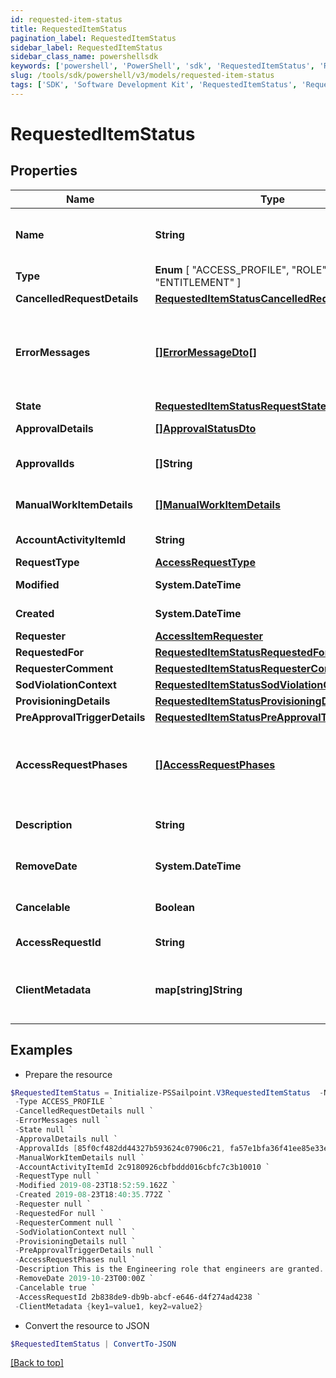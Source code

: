 ```yaml
---
id: requested-item-status
title: RequestedItemStatus
pagination_label: RequestedItemStatus
sidebar_label: RequestedItemStatus
sidebar_class_name: powershellsdk
keywords: ['powershell', 'PowerShell', 'sdk', 'RequestedItemStatus', 'RequestedItemStatus'] 
slug: /tools/sdk/powershell/v3/models/requested-item-status
tags: ['SDK', 'Software Development Kit', 'RequestedItemStatus', 'RequestedItemStatus']
---
```



# RequestedItemStatus

## Properties

Name | Type | Description | Notes
------------ | ------------- | ------------- | -------------
**Name** | **String** | Human-readable display name of the item being requested. | [optional] 
**Type** |  **Enum** [  "ACCESS_PROFILE",    "ROLE",    "ENTITLEMENT" ] | Type of requested object. | [optional] 
**CancelledRequestDetails** | [**RequestedItemStatusCancelledRequestDetails**](requested-item-status-cancelled-request-details) |  | [optional] 
**ErrorMessages** | [**[]ErrorMessageDto[]**](error-message-dto) | List of list of localized error messages, if any, encountered during the approval/provisioning process. | [optional] 
**State** | [**RequestedItemStatusRequestState**](requested-item-status-request-state) |  | [optional] 
**ApprovalDetails** | [**[]ApprovalStatusDto**](approval-status-dto) | Approval details for each item. | [optional] 
**ApprovalIds** | **[]String** | List of approval IDs associated with the request. | [optional] 
**ManualWorkItemDetails** | [**[]ManualWorkItemDetails**](manual-work-item-details) | Manual work items created for provisioning the item. | [optional] 
**AccountActivityItemId** | **String** | Id of associated account activity item. | [optional] 
**RequestType** | [**AccessRequestType**](access-request-type) |  | [optional] 
**Modified** | **System.DateTime** | When the request was last modified. | [optional] 
**Created** | **System.DateTime** | When the request was created. | [optional] 
**Requester** | [**AccessItemRequester**](access-item-requester) |  | [optional] 
**RequestedFor** | [**RequestedItemStatusRequestedFor**](requested-item-status-requested-for) |  | [optional] 
**RequesterComment** | [**RequestedItemStatusRequesterComment**](requested-item-status-requester-comment) |  | [optional] 
**SodViolationContext** | [**RequestedItemStatusSodViolationContext**](requested-item-status-sod-violation-context) |  | [optional] 
**ProvisioningDetails** | [**RequestedItemStatusProvisioningDetails**](requested-item-status-provisioning-details) |  | [optional] 
**PreApprovalTriggerDetails** | [**RequestedItemStatusPreApprovalTriggerDetails**](requested-item-status-pre-approval-trigger-details) |  | [optional] 
**AccessRequestPhases** | [**[]AccessRequestPhases**](access-request-phases) | A list of Phases that the Access Request has gone through in order, to help determine the status of the request. | [optional] 
**Description** | **String** | Description associated to the requested object. | [optional] 
**RemoveDate** | **System.DateTime** | When the role access is scheduled for removal. | [optional] 
**Cancelable** | **Boolean** | True if the request can be canceled. | [optional] [default to $false]
**AccessRequestId** | **String** | This is the account activity id. | [optional] 
**ClientMetadata** | **map[string]String** | Arbitrary key-value pairs, if any were included in the corresponding access request | [optional] 

## Examples

- Prepare the resource
```powershell
$RequestedItemStatus = Initialize-PSSailpoint.V3RequestedItemStatus  -Name AccessProfile1 `
 -Type ACCESS_PROFILE `
 -CancelledRequestDetails null `
 -ErrorMessages null `
 -State null `
 -ApprovalDetails null `
 -ApprovalIds [85f0cf482dd44327b593624c07906c21, fa57e1bfa36f41ee85e33ee59fcbeac5] `
 -ManualWorkItemDetails null `
 -AccountActivityItemId 2c9180926cbfbddd016cbfc7c3b10010 `
 -RequestType null `
 -Modified 2019-08-23T18:52:59.162Z `
 -Created 2019-08-23T18:40:35.772Z `
 -Requester null `
 -RequestedFor null `
 -RequesterComment null `
 -SodViolationContext null `
 -ProvisioningDetails null `
 -PreApprovalTriggerDetails null `
 -AccessRequestPhases null `
 -Description This is the Engineering role that engineers are granted. `
 -RemoveDate 2019-10-23T00:00Z `
 -Cancelable true `
 -AccessRequestId 2b838de9-db9b-abcf-e646-d4f274ad4238 `
 -ClientMetadata {key1=value1, key2=value2}
```

- Convert the resource to JSON
```powershell
$RequestedItemStatus | ConvertTo-JSON
```


[[Back to top]](#) 

